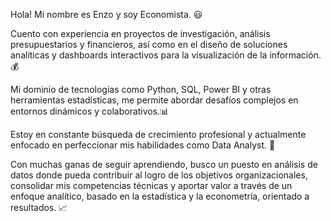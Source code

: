 Hola! Mi nombre es Enzo y soy Economista. 😃

Cuento con experiencia en proyectos de investigación, análisis presupuestarios y financieros, así como en el diseño de soluciones analíticas y dashboards interactivos para la visualización de la información. 💰

Mi dominio de tecnologías como Python, SQL, Power BI y otras herramientas estadísticas, me permite abordar desafíos complejos en entornos dinámicos y colaborativos.📊

Estoy en constante búsqueda de crecimiento profesional y actualmente enfocado en perfeccionar mis habilidades como Data Analyst. 🌱

Con muchas ganas de seguir aprendiendo, busco un puesto en análisis de datos donde pueda contribuir al logro de los objetivos organizacionales, consolidar mis competencias técnicas y aportar valor a través de un enfoque analítico, basado en la estadística y la econometría, orientado a resultados. 📈

<!--
**EnzoZambon/EnzoZambon** is a ✨ _special_ ✨ repository because its `README.md` (this file) appears on your GitHub profile.

Here are some ideas to get you started:

- 🔭 I’m currently working on ...
- 🌱 I’m currently learning ...
- 👯 I’m looking to collaborate on ...
- 🤔 I’m looking for help with ...
- 💬 Ask me about ...
- 📫 How to reach me: ...
- 😄 Pronouns: ...
- ⚡ Fun fact: ...
-->
